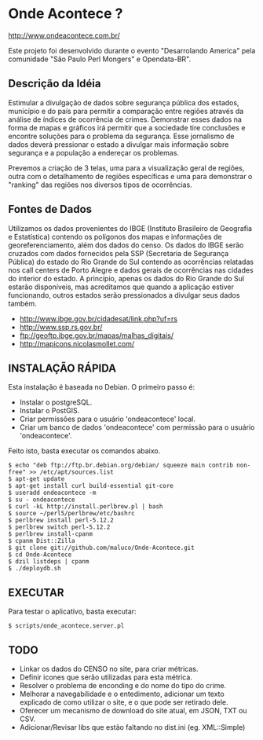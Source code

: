
Onde Acontece ?
===============

http://www.ondeacontece.com.br/

Este projeto foi desenvolvido durante o evento "Desarrolando America" pela comunidade "São Paulo Perl Mongers" e Opendata-BR".

Descrição da Idéia
------------------

Estimular a divulgação de dados sobre segurança pública dos estados, município e do país para permitir a comparação entre regiões através da análise de índices de ocorrência de crimes. Demonstrar esses dados na forma de mapas e gráficos irá permitir que a sociedade tire conclusões e encontre soluções para o problema da segurança. Esse jornalismo de dados deverá pressionar o estado a divulgar mais informação sobre segurança e a população a endereçar os problemas.

Prevemos a criação de 3 telas, uma para a visualização geral de regiões, outra com o detalhamento de regiões específicas e uma para demonstrar o "ranking" das regiões nos diversos tipos de ocorrências.

Fontes de Dados
---------------

Utilizamos os dados provenientes do IBGE (Instituto Brasileiro de Geografia e Estatística) contendo os polígonos dos mapas e informações de georeferenciamento, além dos dados do censo. Os dados do IBGE serão cruzados com dados fornecidos pela SSP (Secretaria de Segurança Pública) do estado do Rio Grande do Sul contendo as ocorrências relatadas nos call centers de Porto Alegre e dados gerais de ocorrências nas cidades do interior do estado. A princípio, apenas os dados do Rio Grande do Sul estarão disponíveis, mas acreditamos que quando a aplicação estiver funcionando, outros estados serão pressionados a divulgar seus dados também.

 * http://www.ibge.gov.br/cidadesat/link.php?uf=rs
 * http://www.ssp.rs.gov.br/
 * ftp://geoftp.ibge.gov.br/mapas/malhas_digitais/
 * http://mapicons.nicolasmollet.com/

INSTALAÇÃO RÁPIDA
-----------------

Esta instalação é baseada no Debian. O primeiro passo é:

* Instalar o postgreSQL.
* Instalar o PostGIS.
* Criar permissões para o usuário 'ondeacontece' local.
* Criar um banco de dados 'ondeacontece' com permissão para o usuário 'ondeacontece'.

Feito isto, basta executar os comandos abaixo.

    $ echo "deb ftp://ftp.br.debian.org/debian/ squeeze main contrib non-free" >> /etc/apt/sources.list
    $ apt-get update
    $ apt-get install curl build-essential git-core
    $ useradd ondeacontece -m 
    $ su - ondeacontece
    $ curl -kL http://install.perlbrew.pl | bash
    $ source ~/perl5/perlbrew/etc/bashrc
    $ perlbrew install perl-5.12.2
    $ perlbrew switch perl-5.12.2
    $ perlbrew install-cpanm
    $ cpanm Dist::Zilla
    $ git clone git://github.com/maluco/Onde-Acontece.git
    $ cd Onde-Acontece
    $ dzil listdeps | cpanm
    $ ./deploydb.sh

EXECUTAR
--------

Para testar o aplicativo, basta executar:

    $ scripts/onde_acontece.server.pl

TODO
----

* Linkar os dados do CENSO no site, para criar métricas.
* Definir icones que serão utilizadas para esta métrica.
* Resolver o problema de enconding e do nome do tipo do crime.
* Melhorar a navegabilidade e o entedimento, adicionar um texto explicado de como utilizar o site, e o que pode ser retirado dele.
* Oferecer um mecanismo de download do site atual, em JSON, TXT ou CSV.
* Adicionar/Revisar libs que estão faltando no dist.ini (eg. XML::Simple)





